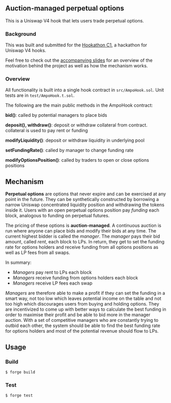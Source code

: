 ## Auction-managed perpetual options

This is a Uniswap V4 hook that lets users trade perpetual options.

### Background

This was built and submitted for the [Hookathon C1](https://learnweb3.learnweb3.io/hackathons/hookathon-c1/), a hackathon for Uniswap V4 hooks.

Feel free to check out the [accompanying slides](https://docs.google.com/presentation/d/1xeaBmTHIDDWf5YchmquMXHaOp3F_LkDre-ubl_WtfKI/) for an overview of the motivation behind the project as well as how the mechanism works.

### Overview

All functionality is built into a single hook contract in `src/AmpoHook.sol`. Unit tests are in `test/AmpoHook.t.sol`.

The following are the main public methods in the AmpoHook contract:

**bid()**: called by potential managers to place bids

**deposit(), withdraw()**: deposit or withdraw collateral from contract. collateral is used to pay rent or funding

**modifyLiquidity()**: deposit or withdraw liquidity in underlying pool

**setFundingRate()**: called by manager to change funding rate

**modifyOptionsPosition()**: called by traders to open or close options positions

## Mechanism

**Perpetual options** are options that never expire and can be exercised at any point in the future. They can be synthetically constructed by borrowing a narrow Uniswap concentrated liquidity position and withdrawing the tokens inside it. Users with an open perpetual options position pay *funding* each block, analogous to funding on perpetual futures.

The pricing of these options is **auction-managed**. A continuous auction is run where anyone can place bids and modify their bids at any time. The current highest bidder is called the *manager*. The *manager* pays their bid amount, called *rent*, each block to LPs. In return, they get to set the funding rate for options holders and receive funding from all options positions as well as LP fees from all swaps.

In summary:
- *Managers* pay rent to LPs each block
- *Managers* receive funding from options holders each block
- *Managers* receive LP fees each swap

*Managers* are therefore able to make a profit if they can set the funding in a smart way, not too low which leaves potential income on the table and not too high which discourages users from buying and holding options. They are incentivized to come up with better ways to calculate the best funding in order to maximise their profit and be able to bid more in the manager auction. With a set of competitive managers who are constantly trying to outbid each other, the system should be able to find the best funding rate for options holders and most of the potential revenue should flow to LPs.

## Usage

### Build

```shell
$ forge build
```

### Test

```shell
$ forge test
```
